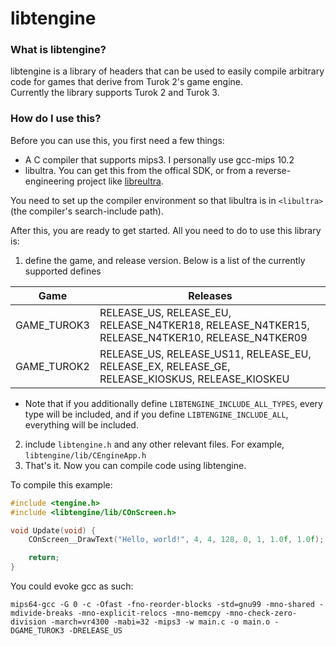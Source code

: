 # libtengine

### What is libtengine?
libtengine is a library of headers that can be used to easily compile arbitrary code for games that derive from Turok 2's game engine.<br>
Currently the library supports Turok 2 and Turok 3.

### How do I use this?
Before you can use this, you first need a few things:

- A C compiler that supports mips3. I personally use gcc-mips 10.2
- libultra. You can get this from the offical SDK, or from a reverse-engineering project like [libreultra](https://github.com/n64decomp/libreultra).

You need to set up the compiler environment so that libultra is in `<libultra>` (the compiler's search-include path).

After this, you are ready to get started. All you need to do to use this library is:
1. define the game, and release version. Below is a list of the currently supported defines

|Game|Releases|
|----|--------|
|GAME_TUROK3|RELEASE_US, RELEASE_EU, RELEASE_N4TKER18, RELEASE_N4TKER15, RELEASE_N4TKER10, RELEASE_N4TKER09|
|GAME_TUROK2|RELEASE_US, RELEASE_US11, RELEASE_EU, RELEASE_EX, RELEASE_GE, RELEASE_KIOSKUS, RELEASE_KIOSKEU|

 * Note that if you additionally define `LIBTENGINE_INCLUDE_ALL_TYPES`, every type will be included, and if you define `LIBTENGINE_INCLUDE_ALL`, everything will be included.

2. include `libtengine.h` and any other relevant files. For example, `libtengine/lib/CEngineApp.h`
3. That's it. Now you can compile code using libtengine.

To compile this example:
```c
#include <tengine.h>
#include <libtengine/lib/COnScreen.h>

void Update(void) {
    COnScreen__DrawText("Hello, world!", 4, 4, 128, 0, 1, 1.0f, 1.0f);

    return;
}
```

You could evoke gcc as such:

```
mips64-gcc -G 0 -c -Ofast -fno-reorder-blocks -std=gnu99 -mno-shared -mdivide-breaks -mno-explicit-relocs -mno-memcpy -mno-check-zero-division -march=vr4300 -mabi=32 -mips3 -w main.c -o main.o -DGAME_TUROK3 -DRELEASE_US
```


